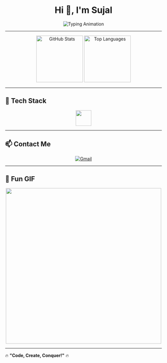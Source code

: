 <h1 align="center">Hi 👋, I'm Sujal</h1>

<p align="center">
  <img src="https://readme-typing-svg.herokuapp.com?font=Fira+Code&size=22&pause=1000&color=FF5733&width=600&lines=Passionate+Developer+%7C+Tech+Enthusiast;React+%7C+JavaScript+%7C+TypeScript+%7C+Docker;Building+Awesome+Projects!+💡" alt="Typing Animation" />
</p>

---
<div align="center">
  <img src="https://github-readme-stats.vercel.app/api?username=sujal1130&show_icons=true&count_private=true&theme=radical&hide_border=true" height="150" alt="GitHub Stats"/> 
  <img src="https://github-readme-stats.vercel.app/api/top-langs/?username=sujal1130&layout=compact&langs_count=6&theme=radical&hide_border=true" height="150" alt="Top Languages"/>
</div>

---

<h2 align="left">🚀 Tech Stack</h2>
<p align="center">
  <img src="https://skillicons.dev/icons?i=js,ts,react,html,css,docker,git" height="50"/>
</p>

---

<h2 align="left">📫 Contact Me</h2>
<p align="center">
  <a href="mailto:sujal@example.com">
    <img src="https://img.shields.io/badge/Gmail-D14836?style=for-the-badge&logo=gmail&logoColor=white" alt="Gmail"/>
  </a>
</p>

---

<h2 align="left">🎨 Fun GIF</h2>
<p align="center">
  <img src="https://media.giphy.com/media/qgQUggAC3Pfv687qPC/giphy.gif" width="500"/>
</p>

---

🔥 **"Code, Create, Conquer!"** 🔥
